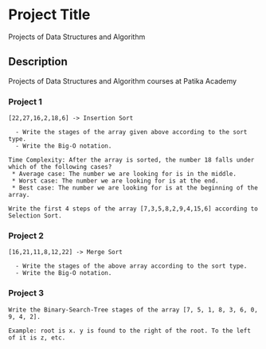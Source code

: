 # Project Title

Projects of Data Structures and Algorithm

## Description

Projects of Data Structures and Algorithm courses at Patika Academy


### Project 1
```
[22,27,16,2,18,6] -> Insertion Sort

  - Write the stages of the array given above according to the sort type.
  - Write the Big-O notation.
```
```
Time Complexity: After the array is sorted, the number 18 falls under which of the following cases?
 * Average case: The number we are looking for is in the middle.
 * Worst case: The number we are looking for is at the end.
 * Best case: The number we are looking for is at the beginning of the array.
```
```
Write the first 4 steps of the array [7,3,5,8,2,9,4,15,6] according to Selection Sort.
```

### Project 2
```
[16,21,11,8,12,22] -> Merge Sort

  - Write the stages of the above array according to the sort type.
  - Write the Big-O notation.
```

### Project 3
```
Write the Binary-Search-Tree stages of the array [7, 5, 1, 8, 3, 6, 0, 9, 4, 2].

Example: root is x. y is found to the right of the root. To the left of it is z, etc.
```
